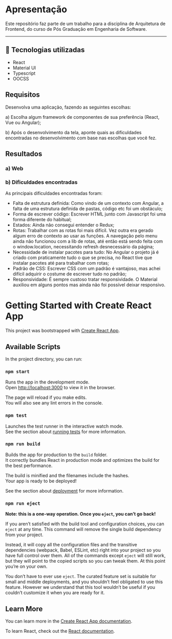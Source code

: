 
# Apresentação
Este repositório faz parte de um trabalho para a disciplina de Arquitetura de Frontend, do curso de Pós Graduação
em Engenharia de Software.

------------------------------------
 ## 🌼  Tecnologias utilizadas ##
* React
* Material UI
* Typescript
* OOCSS


## Requisitos
Desenvolva uma aplicação, fazendo as seguintes escolhas:

a) Escolha algum framework de componentes de sua preferência (React, Vue ou Angular);

b) Após o desenvolvimento da tela, aponte quais as dificuldades encontradas no desenvolvimento com base nas escolhas que você fez.
## Resultados ##
### a) Web ###

### b) Dificuldades encontradas ###
As principais dificuldades encontradas foram:
- Falta de estrutura definida: Como vindo de um contexto com Angular, a falta de uma estrutura definida de pastas, código etc foi um obstáculo;
- Forma de escrever código: Escrever HTML junto com Javascript foi uma forma diferente do habitual;
- Estados: Ainda não consegui entender o Redux;
- Rotas: Trabalhar com as rotas foi mais difícil. Vez outra era gerado algum erro de contexto ao usar as funções. A navegação pelo menu ainda não funcionou com a lib de rotas, até então está sendo feita com o window.location, necessitando refresh desnecessário da página;
- Necessidade de instalar pacotes para tudo: No Angular o projeto já é criado com praticamente tudo o que se precisa, no React tive que instalar pacotes até para trabalhar com rotas;
- Padrão de CSS: Escrever CSS com um padrão é vantajoso, mas achei difícil 
adquirir o costume de escrever tudo no padrão;
- Responsividade: É sempre custoso tratar responsividade. O Material auxiliou em alguns pontos mas ainda não foi possível deixar responsivo.


# Getting Started with Create React App

This project was bootstrapped with [Create React App](https://github.com/facebook/create-react-app).

## Available Scripts

In the project directory, you can run:

### `npm start`

Runs the app in the development mode.\
Open [http://localhost:3000](http://localhost:3000) to view it in the browser.

The page will reload if you make edits.\
You will also see any lint errors in the console.

### `npm test`

Launches the test runner in the interactive watch mode.\
See the section about [running tests](https://facebook.github.io/create-react-app/docs/running-tests) for more information.

### `npm run build`

Builds the app for production to the `build` folder.\
It correctly bundles React in production mode and optimizes the build for the best performance.

The build is minified and the filenames include the hashes.\
Your app is ready to be deployed!

See the section about [deployment](https://facebook.github.io/create-react-app/docs/deployment) for more information.

### `npm run eject`

**Note: this is a one-way operation. Once you `eject`, you can’t go back!**

If you aren’t satisfied with the build tool and configuration choices, you can `eject` at any time. This command will remove the single build dependency from your project.

Instead, it will copy all the configuration files and the transitive dependencies (webpack, Babel, ESLint, etc) right into your project so you have full control over them. All of the commands except `eject` will still work, but they will point to the copied scripts so you can tweak them. At this point you’re on your own.

You don’t have to ever use `eject`. The curated feature set is suitable for small and middle deployments, and you shouldn’t feel obligated to use this feature. However we understand that this tool wouldn’t be useful if you couldn’t customize it when you are ready for it.

## Learn More

You can learn more in the [Create React App documentation](https://facebook.github.io/create-react-app/docs/getting-started).

To learn React, check out the [React documentation](https://reactjs.org/).
